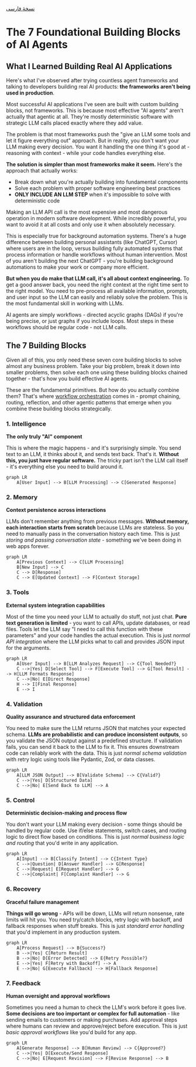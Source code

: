 [نسخهٔ فارسی](README.fa.md)
# The 7 Foundational Building Blocks of AI Agents

## What I Learned Building Real AI Applications

Here's what I've observed after trying countless agent frameworks and talking to developers building real AI products: **the frameworks aren't being used in production**.

Most successful AI applications I've seen are built with custom building blocks, not frameworks. This is because most effective "AI agents" aren't actually that agentic at all. They're mostly deterministic software with strategic LLM calls placed exactly where they add value.

The problem is that most frameworks push the "give an LLM some tools and let it figure everything out" approach. But in reality, you don't want your LLM making every decision. You want it handling the one thing it's good at - reasoning with context - while your code handles everything else.

**The solution is simpler than most frameworks make it seem.** Here's the approach that actually works:

- Break down what you're actually building into fundamental components
- Solve each problem with proper software engineering best practices  
- **ONLY INCLUDE AN LLM STEP** when it's impossible to solve with deterministic code

Making an LLM API call is the most expensive and most dangerous operation in modern software development. While incredibly powerful, you want to avoid it at all costs and only use it when absolutely necessary. 

This is especially true for background automation systems. There's a huge difference between building personal assistants (like ChatGPT, Cursor) where users are in the loop, versus building fully automated systems that process information or handle workflows without human intervention. Most of you aren't building the next ChatGPT - you're building background automations to make your work or company more efficient.

**But when you do make that LLM call, it's all about context engineering.** To get a good answer back, you need the right context at the right time sent to the right model. You need to pre-process all available information, prompts, and user input so the LLM can easily and reliably solve the problem. This is the most fundamental skill in working with LLMs.

AI agents are simply workflows - directed acyclic graphs (DAGs) if you're being precise, or just graphs if you include loops. Most steps in these workflows should be regular code - not LLM calls.

## The 7 Building Blocks

Given all of this, you only need these seven core building blocks to solve almost any business problem. Take your big problem, break it down into smaller problems, then solve each one using these building blocks chained together - that's how you build effective AI agents.

These are the fundamental primitives. But how do you actually combine them? That's where [workflow orchestration](https://github.com/daveebbelaar/ai-cookbook/tree/main/patterns/workflows) comes in - prompt chaining, routing, reflection, and other agentic patterns that emerge when you combine these building blocks strategically.

### 1. Intelligence
**The only truly "AI" component**

This is where the magic happens - and it's surprisingly simple. You send text to an LLM, it thinks about it, and sends text back. That's it. **Without this, you just have regular software.** The tricky part isn't the LLM call itself - it's everything else you need to build around it.

```mermaid
graph LR
    A[User Input] --> B[LLM Processing] --> C[Generated Response]
```

### 2. Memory
**Context persistence across interactions**

LLMs don't remember anything from previous messages. **Without memory, each interaction starts from scratch** because LLMs are stateless. So you need to manually pass in the conversation history each time. This is just *storing and passing conversation state* - something we've been doing in web apps forever.

```mermaid
graph LR
    A[Previous Context] --> C[LLM Processing]
    B[New Input] --> C
    C --> D[Response]
    C --> E[Updated Context] --> F[Context Storage]
```

### 3. Tools
**External system integration capabilities**

Most of the time you need your LLM to actually do stuff, not just chat. **Pure text generation is limited** - you want to call APIs, update databases, or read files. Tools let the LLM say "I need to call this function with these parameters" and your code handles the actual execution. This is just *normal API integration* where the LLM picks what to call and provides JSON input for the arguments.

```mermaid
graph LR
    A[User Input] --> B[LLM Analyzes Request] --> C{Tool Needed?}
    C -->|Yes| D[Select Tool] --> F[Execute Tool] --> G[Tool Result] --> H[LLM Formats Response]
    C -->|No| E[Direct Response]
    H --> I[Final Response]
    E --> I
```

### 4. Validation
**Quality assurance and structured data enforcement**

You need to make sure the LLM returns JSON that matches your expected schema. **LLMs are probabilistic and can produce inconsistent outputs**, so you validate the JSON output against a predefined structure. If validation fails, you can send it back to the LLM to fix it. This ensures downstream code can reliably work with the data. This is just *normal schema validation* with retry logic using tools like Pydantic, Zod, or data classes.

```mermaid
graph LR
    A[LLM JSON Output] --> B[Validate Schema] --> C{Valid?}
    C -->|Yes| D[Structured Data]
    C -->|No| E[Send Back to LLM] --> A
```

### 5. Control
**Deterministic decision-making and process flow**

You don't want your LLM making every decision - some things should be handled by regular code. Use if/else statements, switch cases, and routing logic to direct flow based on conditions. This is just *normal business logic and routing* that you'd write in any application.

```mermaid
graph LR
    A[Input] --> B[Classify Intent] --> C{Intent Type}
    C -->|Question| D[Answer Handler] --> G[Response]
    C -->|Request| E[Request Handler] --> G
    C -->|Complaint| F[Complaint Handler] --> G
```

### 6. Recovery
**Graceful failure management**

**Things will go wrong** - APIs will be down, LLMs will return nonsense, rate limits will hit you. You need try/catch blocks, retry logic with backoff, and fallback responses when stuff breaks. This is just *standard error handling* that you'd implement in any production system.

```mermaid
graph LR
    A[Process Request] --> B{Success?}
    B -->|Yes| C[Return Result]
    B -->|No| D[Error Detected] --> E{Retry Possible?}
    E -->|Yes| F[Retry with Backoff] --> A
    E -->|No| G[Execute Fallback] --> H[Fallback Response]
```

### 7. Feedback
**Human oversight and approval workflows**

Sometimes you need a human to check the LLM's work before it goes live. **Some decisions are too important or complex for full automation** - like sending emails to customers or making purchases. Add approval steps where humans can review and approve/reject before execution. This is just *basic approval workflows* like you'd build for any app.

```mermaid
graph LR
    A[Generate Response] --> B[Human Review] --> C{Approved?}
    C -->|Yes| D[Execute/Send Response]
    C -->|No| E[Request Revision] --> F[Revise Response] --> B
```